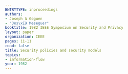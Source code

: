 ```yaml
---
ENTRYTYPE: inproceedings
authors:
- Joseph A Goguen
- "Jos\xE9 Meseguer"
booktitle: 1982 IEEE Symposium on Security and Privacy
layout: paper
organization: IEEE
pages: 11-11
read: false
title: Security policies and security models
topics:
- information-flow
year: 1982
---
```

